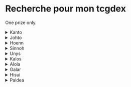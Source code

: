# Recherche pour mon tcgdex

One prize only.

<details>
  <summary>Kanto</summary>

  * Dracaufeu 
  * Dardagnan            
  * Grolem                
</details>

<details>
  <summary>Johto</summary>

  * Meganium 
  * Macronium  
  * Typhlosion
  * Fouinard
  * Pichu 
  * Toudoudou 
  * Pharamp 
  * Joligleur 
  * Tarpau 
  * Granivol 
  * Cotovol 
  * Axoloto 
  * Maraiste
  * Mentali
  * Zarbi 
  * Qubutoké
  * Foretress 
  * Caratroc
  * Tedioursa
  * Marcacrin 
  * Cochignon
  * Corayon 
  * Demanta 
  * Phampi 
  * Donphan  
  * Queulorior
  * Debugan 
  * Lipouti 
  * Elekid  
  * Raikou  
  * Lugia
  * CElebi
</details>

<details>
  <summary>Hoenn</summary>

  * Jungko
  * Brasegali
  * Lineon
  * Charmillon
  * Blindalisse
  * Papinox
  * Nenupio
  * Lombre
  * Ludicolo
  * Granipio
  * Nirondelle
  * Helldelle
  * Gardevoir
  * Monaflemit
  * Ninjask
  * Munja
  * Hariyama
  * Azurill
  * Galeking
  * Luciole
  * Lumivole
  * Gloupti
  * Avaltou
  * Sharpedo
  * Wailmer
  * Wailord
  * Groret
  * Altaria
  * Barloche
  * Barbicha
  * Lilia
  * Armaldo
  * Kekleon
  * Okéoké
  * Kaimorse
  * Coquiperl
  * Serpang
  * Rosabyss
  * Dratak
  * Regirock
  * Regice
  * Registell
  * Latias
  * Groudon
  * Rayquaza
  * Deoxis (formes Attaque, defense & vitesse)
  * Morpheo (formes eau, feu & glace)
</details>

<details>
  <summary>Sinnoh</summary>

  * Pingoleon
  * Crikzik
  * Melocrik
  * Charkos
  * Dinoclier
  * Bastiodon
  * Cheniselle (rose & jaune)
  * Papilord
  * Apireine
  * Ceriflor
  * Chaglam
  * Chafreu
  * Korillon
  * Moufflair
  * Mime Jr
  * Ptiravi
  * Carchacrok
  * Rapion
  * Drascor
  * Vortente
  * Ecayon
  * Lumineon
  * Bouldeneu
  * Mamochon
  * Galame
  * Momartik
  * Crefadet
  * Crefodet
  * Dialgo (forme originelle)
  * Palkia (forme originelle)
  * Giratina (les 2 formes)
  * Darkrai
  * Shaimin (forme hérisson)
  * Arceus
  * Motisma (formes feu, glace, eau)
</details>

<details>
  <summary>Unys</summary>

  * Lianaja
  * Majaspic
  * Grokui
  * Grotichon
  * Roitiflam
  * Clamiral
  * Miradar
  * Ponchien
  * Mastouffe
  * Feuilloutan
  * Mushana
  * Nodulithe
  * Geolithe
  * Betochef
  * Crapuscule
  * Judokrak
  * Manternelle
  * Bargantua (Rouge & bleu)
  * Darumacho (les 2 formes)
  * Crabaraque
  * Carapagos
  * Arkeapti
  * Aeropterix
  * Lakmecygne
  * Vivaldain (les 4 formes)
  * Haydaim (les 4 formes)
  * Lancargot
  * Gaulet
  * Viskuse (les 2 formes)
  * Moyade (les 2 formes)
  * Cliticlic
  * Ohmassacre
  * Neitram
  * Lugulabre
  * Limonde
  * Drakkarmin
  * Gueriaigle
  * Vaututrice
  * Trioxhydre
  * Terrakium
  * Viridium
  * Boreas (totemique)
  * Fulguris (totemique)
  * Demeteros (totemique)
  * Kyurem (white & black)
  * Meloetta (les 2 formes)
</details>

<details>
  <summary>Kalos</summary>

  * Boguérisse
  * Blindépique
  * Amphinobi
  * Excavarenne
  * Nemelios (femelle)
  * Mistigrix (male)
  * Dimocles
  * Exagide
  * Cupcanaille
  * Oppermine
  * Kravarech
  * Ptyranidur
  * Rexilius
  * Amagara
  * Dragmara
  * Strassie
  * Desseliandre
  * Bruyverne
  * Xerneas
  * Zygarde (formes chien & 100%)
  * Diancie
  * Hoopa (les 2 formes)
</details>

<details>
  <summary>Alola</summary>

  * Felinferno
  * Otaquin
  * Otarlette
  * Oratoria
  * Picassaut
  * Piclairon
  * Bazoucan
  * Lucanon
  * Plumeline (rose & bleu)
  * Lougaroc (nuit et crepuscule)
  * Froussardine (les 2 formes)
  * Predasterie
  * Bourinos
  * Araqua
  * Tarenbulle
  * Floramantis
  * Sucreine
  * Guerilande
  * Type:0
  * Silvalié
  * Meteno (toutes les formes sauf le rose)
  * Mimiqui
  * Sinistrail
  * Bebecaille
  * Ekaiser
  * Tokoriko
  * Tokopillon
  * Tokopisco
  * Cosmovum
  * Solgaleo
  * Lunala
  * Zeroid
  * Mouscoto
  * Cancrelove
  * Cablifere
  * Bamboiselle
  * Katagami
  * Angloutiran
  * Necrozma (toutes les formes)
  * Marshado
  * Vemini
  * Mandrillon
  * Ama*ama
  * Pierroteknik
  * Melmetal
  * Raichu
  * Sabelette
  * Sablaireau
  * Goupix
  * Feunard
  * Triopikeur
  * Miasous
  * Persian
  * Racaillou
  * Gravalanch
  * Grolem
  * Tadmorv
  * Noadkoko
  * Ossatueur
</details>

<details>
  <summary>Galar</summary>

  * Badabouin
  * Arrozard
  * Roublenard
  * Khélocrok
  * Wagomine
  * Monthracite
  * Pomdrapi
  * Dratatin
  * Nigosier
  * Embrochet
  * Hastacudo
  * Ixon
  * M. Glaquette
  * Tutékri
  * Cremy
  * Charmilly
  * Bekaglacon (forme tete ronde)
  * Galvagon
  * Galvagla
  * Hydragon
  * Hydragla
  * Zamazenta
  * Ethernatos
  * Wushours
  * Shifours (les 2 formes)
  * Zarude
  * Regieleki
  * Spectreval
  * Sylveroi (les 3 formes)
  * Smoggogo
  * Corayon
  * Galopa
  * Flagadoss
  * Roigada
  * Zigzaton
  * Lineon
  * Darumacho (les 2 formes)
  * Tutafeh
</details>

<details>
  <summary>Hisui</summary>

  * Cerbylin
  * Hachecateur
  * Ursaking
  * Paragruel (male & femelle)
  * Farfurex
  * Qwilpik
  * Amovenus (les 2 formes)
  * Electrode
  * Typhlosion
  * Qwilfish
  * Farfuret
  * Clamiral
  * Fragilady
  * Zorua
  * Zoroark
  * Colimucus
  * Muplodocus
  * Seracrawl
  * Archeduc
</details>

<details>
  <summary>Paldea</summary>

  * Miascarade
  * Flamigator
  * Ampibidou
  * Floreclat
  * Courousinge
  * Terraiste
  * Pelage sablé
  * Gromago
  * Serpente eau
  * Vert de fer
  * Poltchageist
  * Fortusimia
  * Ogerpon (toutes les formes)
  * Pondralugon
  * Pomdorochi
  * Ire foudre
  * Terapagos (les 2 formes)
  * Pechaminus
</details>
